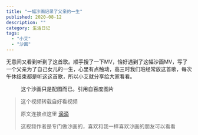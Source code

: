 ```yaml
---
title: "一幅沙画记录了父亲的一生"
published: 2020-08-12
description: ""
category: 生活日记
tags: 
  - "小艾"
  - "沙画"
---
```


无意间又看到听到了这首歌。顺手搜了一下MV，恰好遇到了这幅沙画MV，写了一个父亲为了自己女儿的一生，心里有点触动，高三时我们班经常放这首歌，每次午休结束都是听这这首歌，所以小艾就分享给大家看看。

<figure>


<figcaption>

这个沙画只是配图而已。引用自百度图片

</figcaption>

</figure>

> 这个视频转载自好看视频
> 
> 原文连接点这里 [滴滴](https://haokan.baidu.com/v?vid=8141070271099548021&pd=bjh&fr=bjhauthor&type=video)
> 
> 这视频作者是专门做沙画的，喜欢和我一样喜欢沙画的朋友可以看看

